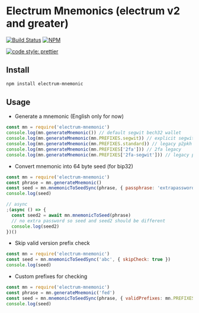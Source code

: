 # Electrum Mnemonics (electrum v2 and greater)

[![Build Status](https://travis-ci.org/bitcoinjs/electrum-mnemonic.png?branch=master)](https://travis-ci.org/bitcoinjs/electrum-mnemonic)
[![NPM](https://img.shields.io/npm/v/electrum-mnemonic.svg)](https://www.npmjs.org/package/electrum-mnemonic)

[![code style: prettier](https://img.shields.io/badge/code_style-prettier-ff69b4.svg?style=flat-square)](https://github.com/prettier/prettier)

## Install

```bash
npm install electrum-mnemonic
```

## Usage

* Generate a mnemonic (English only for now)

```js
const mn = require('electrum-mnemonic')
console.log(mn.generateMnemonic()) // default segwit bech32 wallet
console.log(mn.generateMnemonic(mn.PREFIXES.segwit)) // explicit segwit bech32 wallet
console.log(mn.generateMnemonic(mn.PREFIXES.standard)) // legacy p2pkh wallet (base58 address starting with 1)
console.log(mn.generateMnemonic(mn.PREFIXES['2fa'])) // 2fa legacy
console.log(mn.generateMnemonic(mn.PREFIXES['2fa-segwit'])) // legacy p2pkh wallet (base58 address starting with 1)
```

* Convert mnemonic into 64 byte seed (for bip32)

```js
const mn = require('electrum-mnemonic')
const phrase = mn.generateMnemonic()
const seed = mn.mnemonicToSeedSync(phrase, { passphrase: 'extrapassword' })
console.log(seed)

// async
;(async () => {
  const seed2 = await mn.mnemonicToSeed(phrase)
  // no extra password so seed and seed2 should be different
  console.log(seed2)
})()
```

* Skip valid version prefix check

```js
const mn = require('electrum-mnemonic')
const seed = mn.mnemonicToSeedSync('abc', { skipCheck: true })
console.log(seed)
```

* Custom prefixes for checking

```js
const mn = require('electrum-mnemonic')
const phrase = mn.generateMnemonic('fed')
const seed = mn.mnemonicToSeedSync(phrase, { validPrefixes: mn.PREFIXES.concat(['fed']) })
console.log(seed)
```

